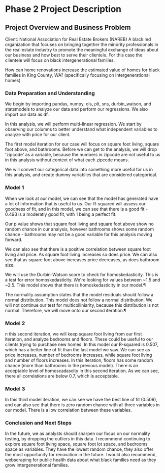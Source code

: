 # Phase 2 Project Description


## Project Overview and Business Problem 

Client: National Association for Real Estate Brokers (NAREB) A black led organization that focuses on bringing together the minority professionals in the real estate industry to promote the meaningful exchange of ideas about our business and how best to serve their clientele. For this case the clientele will focus on black intergenerational families.

How can home renovations increase the estimated value of homes for black families in King County, WA? (specifically focusing on intergenerational homes)


### Data Preparation and Understanding 

We begin by importing pandas, numpy, ols, plt, sns, durbin_watson, and statsmodels to analyze our data and perform our regressions. We also import our data as df.

In this analysis, we will perform multi-linear regression. We start by observing our columns to better understand what independent variables to analyze with price for our client.

The first model iteration for our case will focus on square foot living, square foot above, and bathrooms. Before we can get to the analysis, we will drop 'zipcode' as a variable, because the numbers in zipcode are not useful to us in this analysis without context of what each zipcode means.

We will convert our categorical data into something more useful for us in this analysis, and create dummy variablles that are considered categorical.


### Model 1 

When we look at our model, we can see that the model has generated have a lot of information that is useful to us. Our R-squared will assess our goodness of fit, and in this model, we can see that there is a good fit - 0.493 is a moderatly good fit, with 1 being a perfect fit. 

Our p value shows that square foot living and square foot above show no random chance in our analysis, however bathrooms shows some random chance - bathrooms may not be a good variable for this analysis moving forward.


We can also see that there is a positive correlation between square foot living and price. As square foot living increases so does price. We can also see that as square foot above increases price decreases, as does bathroom size.

We will use the Durbin-Watson score to check for homoskedasticity. This is a test for error homoskedasticity. We're looking for values between ~1.5 and ~2.5. This model shows that there is homoskedasticity in our model.¶

The normality assumption states that the model residuals should follow a normal distribution. This model does not follow a normal distribution. We will not continue our test for multicolliniarity, because this distribution is not normal. Therefore, we will move onto our second iteration.¶

### Model 2 

n this second iteration, we will keep square foot living from our first iteration, and analyze bedrooms and floors. These could be useful to our clients trying to purchase new homes. In this model our R-squared is 0.507, which has a better line of fit than the last model we saw. We can see as price increases, number of bedrooms increases, while square foot living and number of floors increases. In this iteration, floors has some random chance (more than bathrooms in the previous model). There is an acceptable level of homoscadascity in this second iteration. As we can see, there all correlations are below 0.7, which is acceptable.

### Model 3 

In this third model iteration, we can see we have the best line of fit (0.509), and can also see that there is zero random chance with all three variables in our model. There is a low correlation between these variables.  


### Conclusion and Next Steps

In the future, we as analysts should sharpen our focus on our normality testing, by dropping the outliers in this data. I recommend continuing to explore square foot living space, square foot lot space, and bedrooms space as variables. They have the lowest random chance, they also offer the most opportunity for renovation in the future. I would also recommend, webscraping for public health data about what black families need as they grow intergenerational families.




